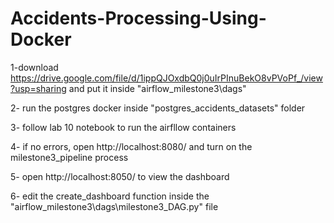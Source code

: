 # Accidents-Processing-Using-Docker

1-download https://drive.google.com/file/d/1ippQJOxdbQ0j0uIrPInuBekO8vPVoPf_/view?usp=sharing 
  and put it inside "airflow_milestone3\dags\"
  
2- run the postgres docker inside "postgres_accidents_datasets" folder

3- follow lab 10 notebook to run the airfllow containers

4- if no errors, open http://localhost:8080/ and turn on the milestone3_pipeline process

5- open http://localhost:8050/ to view the dashboard

6- edit the create_dashboard function inside the "airflow_milestone3\dags\milestone3_DAG.py" file
